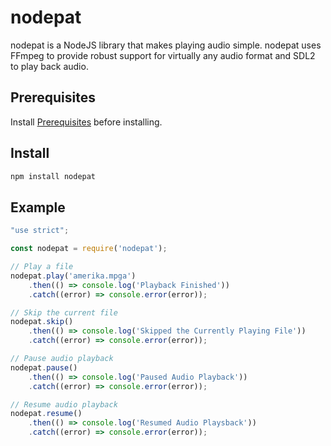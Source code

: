 # nodepat
nodepat is a NodeJS library that makes playing audio simple. nodepat uses FFmpeg to provide 
robust support for virtually any audio format and SDL2 to play back audio.

## Prerequisites
Install [Prerequisites](https://github.com/tnewman/pat/tree/nodejs-support#Prerequisites) before installing.

## Install
```bash
npm install nodepat
```

## Example
```javascript
"use strict";

const nodepat = require('nodepat');

// Play a file
nodepat.play('amerika.mpga')
    .then(() => console.log('Playback Finished'))
    .catch((error) => console.error(error));

// Skip the current file
nodepat.skip()
    .then(() => console.log('Skipped the Currently Playing File'))
    .catch((error) => console.error(error));

// Pause audio playback
nodepat.pause()
    .then(() => console.log('Paused Audio Playback'))
    .catch((error) => console.error(error));

// Resume audio playback
nodepat.resume()
    .then(() => console.log('Resumed Audio Playsback'))
    .catch((error) => console.error(error));
```


